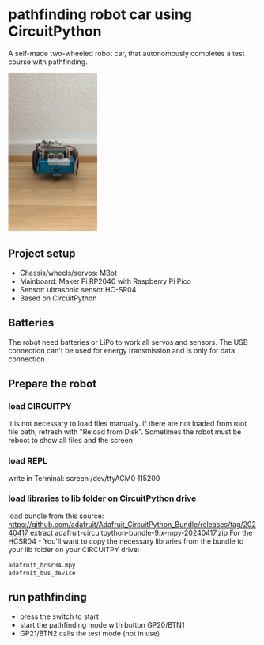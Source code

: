 # pathfinding robot car using CircuitPython

A self-made two-wheeled robot car, that autonomously completes a test course with pathfinding.

![Hey robot :)](img%2FD171A1F1-F882-466D-B948-9D386C752012.GIF)

## Project setup

* Chassis/wheels/servos: MBot 
* Mainboard: Maker Pi RP2040 with Raspberry Pi Pico
* Sensor: ultrasonic sensor HC-SR04
* Based on CircuitPython

## Batteries

The robot need batteries or LiPo to work all servos and sensors. The USB connection can't be used 
for energy transmission and is only for data connection.

## Prepare the robot 

### load CIRCUITPY
it is not necessary to load files manually. if there are not loaded from root file path, refresh with 
"Reload from Disk". Sometimes the robot must be reboot to show all files and the screen

### load REPL 
write in Terminal: 
screen /dev/ttyACM0 115200

### load libraries to lib folder on CircuitPython drive
load bundle from this source: https://github.com/adafruit/Adafruit_CircuitPython_Bundle/releases/tag/20240417
extract adafruit-circuitpython-bundle-9.x-mpy-20240417.zip 
For the HCSR04 - You'll want to copy the necessary libraries from the bundle to your lib folder on your CIRCUITPY drive:

    adafruit_hcsr04.mpy
    adafruit_bus_device

## run pathfinding 
* press the switch to start
* start the pathfinding mode with button GP20/BTN1
* GP21/BTN2 calls the test mode (not in use)

